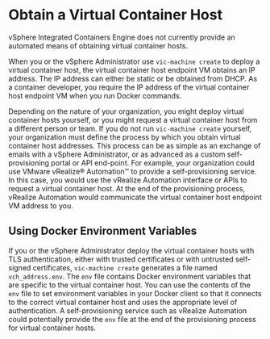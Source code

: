 # Obtain a Virtual Container Host #

vSphere Integrated Containers Engine does not currently provide an automated means of obtaining virtual container hosts.

When you or the vSphere Administrator use `vic-machine create` to deploy a virtual container host, the virtual container host endpoint VM obtains an IP address. The IP address can either be static or be obtained from DHCP. As a container developer, you require the IP address of the virtual container host endpoint VM when you run Docker commands. 

Depending on the nature of your organization, you might deploy virtual container hosts yourself, or you might request a virtual container host from a different person or team. If you do not run `vic-machine create` yourself, your organization must define the process by which you obtain virtual container host addresses. This process can be as simple as an exchange of emails with a vSphere Administrator, or as advanced as a custom self-provisioning portal or API end-point. For example, your organization could use VMware vRealize&reg; Automation&trade; to provide a self-provisioning service. In this case, you would use the vRealize Automation interface or APIs to request a virtual container host. At the end of the provisioning process, vRealize Automation would communicate the virtual container host endpoint VM address to you.

## Using Docker Environment Variables ##

If you or the vSphere Administrator deploy the virtual container hosts   with TLS authentication, either with trusted certificates or with untrusted self-signed certificates, `vic-machine create` generates a  file named `vch_address.env`. The `env` file contains Docker environment variables that are specific to the virtual container host. You can use the contents of the `env` file to set environment variables in your Docker client so that it connects to the correct virtual container host and uses the appropriate level of authentication. A self-provisioning service such as vRealize Automation could potentially provide the `env` file at the end of the provisioning process for virtual container hosts.